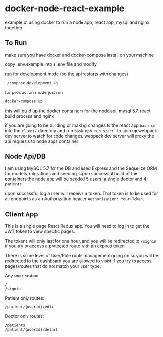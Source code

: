 # docker-node-react-example
example of using docker to run a node app, react app, mysql and nginx together

## To Run
make sure you have docker and docker-compose install on your machine

copy .env.example into a .env file and modify

run for development mode (so the api restarts with changes)
```bash
./compose-development.sh
```

for production mode just run
```bash
docker-compose up
```
this will build up the docker containers for the node api, mysql 5.7, react build process and nginx.

if you are going to be building or making changes to the react app ```bash cd ``` into the `client/` directory and run ```bash npm run start ``` to spin 
up webpack dev server to watch for code changes. webpack dev server will proxy the api requests to node apps container

## Node Api/DB
I am using MySQL 5.7 for the DB and used Express and the Sequelize ORM for models, migrations and seeding. Upon successful build of the containers the node app will be seeded 5 users, a single doctor and 4 patients. 

upon successful log a user will receive a token. That token is to be used for all endpoints as an Authorization header `Authorization: Your-Token`.

## Client App
This is a single page React Redux app. You will need to log in to get the JWT token to view specific pages.

The tokens will only last for one hour, and you will be redirected to `/signin` if you try to access a protected route with an expired token

There is some level of User/Role route management going on so you will be redirected to the dashboard you are allowed to visist if you try to access pages/routes that do not match your user type.

Any user routes:
```
/
/signin
```

Patient only routes:
```
/patient/{userId}/edit
```

Doctor only routes:
```
/patients
/patient/{userId}/detail
```